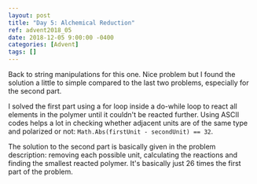 ```yaml
---
layout: post
title: "Day 5: Alchemical Reduction"
ref: advent2018_05
date: 2018-12-05 9:00:00 -0400
categories: [Advent]
tags: []
---
```

Back to string manipulations for this one. Nice problem but I found the solution a little to simple compared to the last two problems, especially for the second part.

I solved the first part using a for loop inside a do-while loop to react all elements in the polymer until it couldn't be reacted further. Using ASCII codes helps a lot in checking whether adjacent units are of the same type and polarized or not: ```Math.Abs(firstUnit - secondUnit) == 32```.

The solution to the second part is basically given in the problem description: removing each possible unit, calculating the reactions and finding the smallest reacted polymer. It's basically just 26 times the first part of the problem.